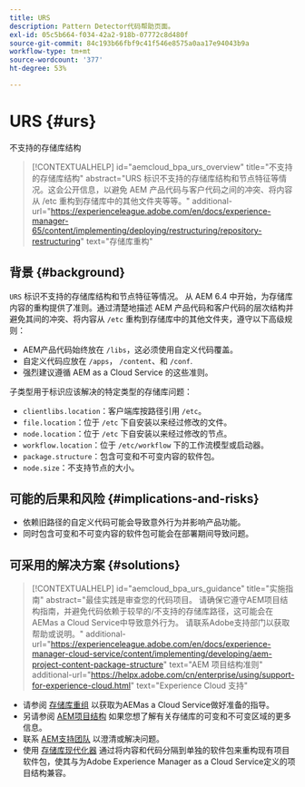 ```yaml
---
title: URS
description: Pattern Detector代码帮助页面。
exl-id: 05c5b664-f034-42a2-918b-07772c8d480f
source-git-commit: 84c193b66fbf9c41f546e8575a0aa17e94043b9a
workflow-type: tm+mt
source-wordcount: '377'
ht-degree: 53%

---
```


# URS {#urs}

不支持的存储库结构

>[!CONTEXTUALHELP]
>id="aemcloud_bpa_urs_overview"
>title="不支持的存储库结构"
>abstract="URS 标识不支持的存储库结构和节点特征等情况。这会公开信息，以避免 AEM 产品代码与客户代码之间的冲突、将内容从 /etc 重构到存储库中的其他文件夹等等。"
>additional-url="https://experienceleague.adobe.com/en/docs/experience-manager-65/content/implementing/deploying/restructuring/repository-restructuring" text="存储库重构"

## 背景 {#background}

`URS`  标识不支持的存储库结构和节点特征等情况。 从 AEM 6.4 中开始，为存储库内容的重构提供了准则。通过清楚地描述 AEM 产品代码和客户代码的层次结构并避免其间的冲突、将内容从 `/etc` 重构到存储库中的其他文件夹，遵守以下高级规则：

* AEM产品代码始终放在 `/libs`，这必须使用自定义代码覆盖。
* 自定义代码应放在 `/apps`， `/content`、和 `/conf`.
* 强烈建议遵循 AEM as a Cloud Service 的这些准则。

子类型用于标识应该解决的特定类型的存储库问题：

* `clientlibs.location`：客户端库按路径引用 `/etc`。
* `file.location`：位于 `/etc` 下自安装以来经过修改的文件。
* `node.location`：位于 `/etc` 下自安装以来经过修改的节点。
* `workflow.location`：位于 `/etc/workflow` 下的工作流模型或启动器。
* `package.structure`：包含可变和不可变内容的软件包。
* `node.size`：不支持节点的大小。

## 可能的后果和风险 {#implications-and-risks}

* 依赖旧路径的自定义代码可能会导致意外行为并影响产品功能。
* 同时包含可变和不可变内容的软件包可能会在部署期间导致问题。

## 可采用的解决方案 {#solutions}

>[!CONTEXTUALHELP]
>id="aemcloud_bpa_urs_guidance"
>title="实施指南"
>abstract="最佳实践是审查您的代码项目。 请确保它遵守AEM项目结构指南，并避免代码依赖于较早的/不支持的存储库路径，这可能会在AEMas a Cloud Service中导致意外行为。 请联系Adobe支持部门以获取帮助或说明。"
>additional-url="https://experienceleague.adobe.com/en/docs/experience-manager-cloud-service/content/implementing/developing/aem-project-content-package-structure" text="AEM 项目结构准则"
>additional-url="https://helpx.adobe.com/cn/enterprise/using/support-for-experience-cloud.html" text="Experience Cloud 支持"

* 请参阅 [存储库重组](https://experienceleague.adobe.com/en/docs/experience-manager-65/content/implementing/deploying/restructuring/repository-restructuring) 以获取为AEMas a Cloud Service做好准备的指导。
* 另请参阅 [AEM项目结构](https://experienceleague.adobe.com/en/docs/experience-manager-cloud-service/content/implementing/developing/aem-project-content-package-structure) 如果您想了解有关存储库的可变和不可变区域的更多信息。
* 联系 [AEM支持团队](https://helpx.adobe.com/cn/enterprise/using/support-for-experience-cloud.html) 以澄清或解决问题。
* 使用 [存储库现代化器](https://experienceleague.adobe.com/en/docs/experience-manager-cloud-service/content/migration-journey/refactoring-tools/repo-modernizer#refactoring-tools) 通过将内容和代码分隔到单独的软件包来重构现有项目软件包，使其与为Adobe Experience Manager as a Cloud Service定义的项目结构兼容。
